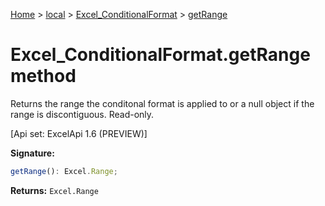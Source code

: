 [Home](./index) &gt; [local](local.md) &gt; [Excel\_ConditionalFormat](local.excel_conditionalformat.md) &gt; [getRange](local.excel_conditionalformat.getrange.md)

# Excel\_ConditionalFormat.getRange method

Returns the range the conditonal format is applied to or a null object if the range is discontiguous. Read-only. 

 \[Api set: ExcelApi 1.6 (PREVIEW)\]

**Signature:**
```javascript
getRange(): Excel.Range;
```
**Returns:** `Excel.Range`

